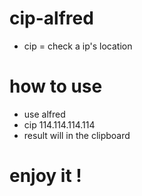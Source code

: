 # cip-alfred
- cip = check a ip's location 

# how to use 
- use alfred 
- cip 114.114.114.114 
- result will in the clipboard

# enjoy it ! 



